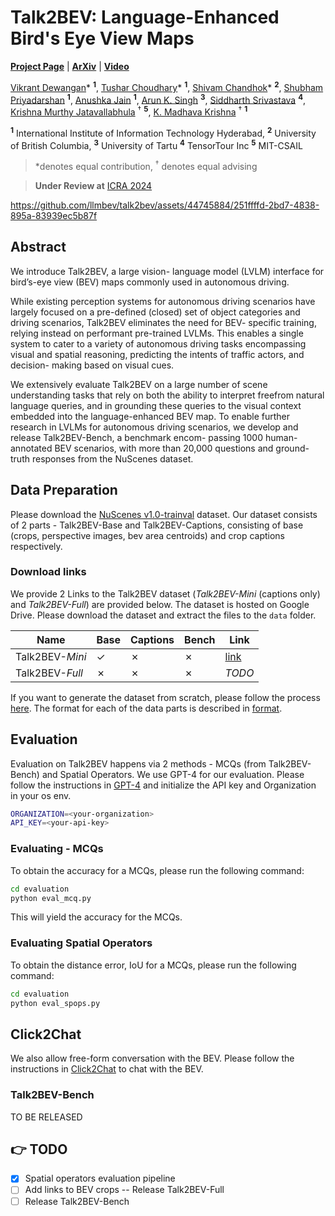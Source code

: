 # Talk2BEV: Language-Enhanced Bird's Eye View Maps

[**Project Page**](https://llmbev.github.io/talk2bev/) |
[**ArXiv**](https://arxiv.org/abs/2310.02251) |
[**Video**](https://www.youtube.com/watch?v=TvMeekCAfRs)

[Vikrant Dewangan](https://vikr-182.github.io/)\* <sup>**1**</sup>,
[Tushar Choudhary](https://tusharc31.github.io/)\* <sup>**1**</sup>,
[Shivam Chandhok](https://scholar.google.com/citations?user=ZER2BeIAAAAJ&hl=en)\* <sup>**2**</sup>,
[Shubham Priyadarshan](https://rudeninja.github.io/) <sup>**1**</sup>,
[Anushka Jain](https://anushkaj1.github.io) <sup>**1**</sup>,
[Arun K. Singh](https://scholar.google.co.in/citations?user=0zgDoIEAAAAJ&hl=en) <sup>**3**</sup>,
[Siddharth Srivastava](https://siddharthsrivastava.github.io/) <sup>**4**</sup>,
[Krishna Murthy Jatavallabhula](https://krrish94.github.io/) $^\dagger$ <sup>**5**</sup>,
[K. Madhava Krishna](https://scholar.google.co.in/citations?user=QDuPGHwAAAAJ&hl=en) $^\dagger$ <sup>**1**</sup>

<sup>**1**</sup> International Institute of Information Technology Hyderabad,
<sup>**2**</sup> University of British Columbia,
<sup>**3**</sup> University of Tartu
<sup>**4**</sup> TensorTour Inc
<sup>**5**</sup> MIT-CSAIL

> *denotes equal contribution,
$^\dagger$ denotes equal advising

> **Under Review at** [ICRA 2024](https://2024.ieee-icra.org/)


https://github.com/llmbev/talk2bev/assets/44745884/251ffffd-2bd7-4838-895a-83939ec5b87f

## Abstract

We introduce Talk2BEV, a large vision- language model (LVLM) interface for bird’s-eye view (BEV) maps commonly used in autonomous driving.

While existing perception systems for autonomous driving scenarios have largely focused on a pre-defined (closed) set of object categories and driving scenarios, Talk2BEV eliminates the need for BEV- specific training, relying instead on performant pre-trained LVLMs. This enables a single system to cater to a variety of autonomous driving tasks encompassing visual and spatial reasoning, predicting the intents of traffic actors, and decision- making based on visual cues.

We extensively evaluate Talk2BEV on a large number of scene understanding tasks that rely on both the ability to interpret freefrom natural language queries, and in grounding these queries to the visual context embedded into the language-enhanced BEV map. To enable further research in LVLMs for autonomous driving scenarios, we develop and release Talk2BEV-Bench, a benchmark encom- passing 1000 human-annotated BEV scenarios, with more than 20,000 questions and ground-truth responses from the NuScenes dataset.

## Data Preparation

Please download the [NuScenes v1.0-trainval](https://www.nuscenes.org/download) dataset. Our dataset consists of 2 parts - Talk2BEV-Base and Talk2BEV-Captions, consisting of base (crops, perspective images, bev area centroids) and crop captions respectively.

### Download links

We provide 2 Links to the Talk2BEV dataset (_Talk2BEV-Mini_ (captions only) and _Talk2BEV-Full_) are provided below. The dataset is hosted on Google Drive. Please download the dataset and extract the files to the `data` folder.

| Name | Base | Captions | Bench | Link |
| --- | --- | --- | --- | --- |
| Talk2BEV-_Mini_ |  &check; | &cross; | &cross; | [link](https://drive.google.com/file/d/1B5Uong8xYGRDkufR33T9sCNyNdRzPxc4/view?usp=sharing) |
| Talk2BEV-_Full_ | &cross; | &cross; | &cross; | _TODO_ |

If you want to generate the dataset from scratch, please follow the process [here](./data/scratch.md). The format for each of the data parts is described in [format](./data/format.md).

## Evaluation

Evaluation on Talk2BEV happens via 2 methods - MCQs (from Talk2BEV-Bench) and Spatial Operators. We use GPT-4 for our evaluation. Please follow the instructions in [GPT-4](https://platform.openai.com/) and initialize the API key and Organization in your os env.

```bash
ORGANIZATION=<your-organization>
API_KEY=<your-api-key>
```

### Evaluating - MCQs

To obtain the accuracy for a MCQs, please run the following command:

```bash
cd evaluation
python eval_mcq.py
```

This will yield the accuracy for the MCQs.

### Evaluating Spatial Operators

To obtain the distance error, IoU for a MCQs, please run the following command:

```bash
cd evaluation
python eval_spops.py
```

## Click2Chat

We also allow free-form conversation with the BEV. Please follow the instructions in [Click2Chat](./click2chat/README.md) to chat with the BEV.

### Talk2BEV-Bench

TO BE RELEASED

## 👉 TODO 

- [x] Spatial operators evaluation pipeline
- [ ] Add links to BEV crops -- Release Talk2BEV-Full
- [ ] Release Talk2BEV-Bench
